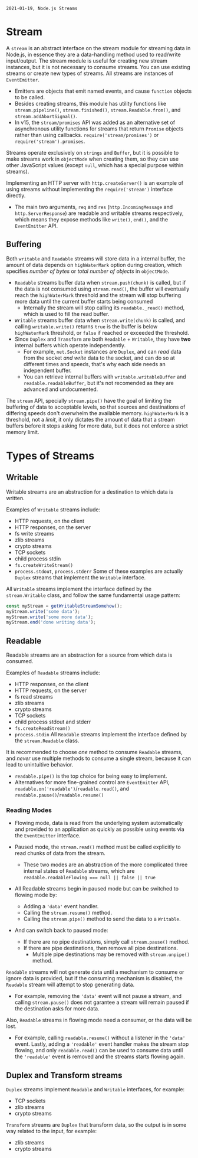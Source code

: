 `2021-01-19, Node.js Streams`

# Stream

A `stream` is an abstract interface on the stream module for streaming data in Node.js, in essence they are a data-handling method used to read/write input/output. The stream module is useful for creating new stream instances, but it is not necessary to consume streams. You can use existing streams or create new types of streams. All streams are instances of `EventEmitter`.

- Emitters are objects that emit named events, and cause `function` objects to be called.
- Besides creating streams, this module has utility functions like `stream.pipeline()`, `stream.finished()`, `stream.Readable.from()`, and `stream.addAbortSignal()`.
- In v15, the `stream/promises` API was added as an alternative set of asynchronous utility functions for streams that return `Promise` objects rather than using callbacks. `require('stream/promises')` or `require('stream').promises`.

Streams operate exclusively on `strings` and `Buffer`, but it is possible to make streams work in `objectMode` when creating them, so they can use other JavaScript values (except `null`, which has a special purpose within streams).

Implementing an HTTP server with `http.createServer()` is an example of using streams without implementing the `require('stream')` interface directly.

- The main two arguments, `req` and `res` (`http.IncomingMessage` and `http.ServerResponse`) are readable and writable streams respectively, which means they expose methods like `write()`, `end()`, and the `EventEmitter` API.

## Buffering

Both `writable` and `Readable` streams will store data in a internal buffer, the amount of data depends on `highWaterMark` option during creation, which specifies _number of bytes_ or _total number of objects_ in `objectMode`.

- `Readable` streams buffer data when `stream.push(chunk)` is called, but if the data is not consumed using `stream.read()`, the buffer will eventually reach the `highWaterMark` threshold and the stream will stop buffering more data until the current buffer starts being consumed
  - Internally the stream will stop calling its `readable._read()` method, which is used to fill the read buffer.
- `Writable` streams buffer data when `stream.write(chunk)` is called, and calling `writable.write()` returns `true` is the buffer is below `highWaterMark` threshold, or `false` if reached or exceeded the threshold.
- Since `Duplex` and `Transform` are both `Readable` + `Writable`, they have **two** internal buffers which operate independently.
  - For example, `net.Socket` instances are `Duplex`, and can _read_ data from the socket _and write_ data to the socket, and can do so at different times and speeds, that's why each side needs an independent buffer.
  - You can retrieve internal buffers with `writable.writableBuffer` and `readable.readableBuffer`, but it's not recomended as they are advanced and undocumented.

The `stream` API, specially `stream.pipe()` have the goal of limiting the buffering of data to acceptable levels, so that sources and destinations of differing speeds don't overwhelm the available memory.
`highWaterMark` is a threshold, not a _limit_, it only dictates the amount of data that a stream buffers before it stops asking for more data, but it does not enforce a strict memory limit.

# Types of Streams

## Writable

Writable streams are an abstraction for a destination to which data is written.

Examples of `Writable` streams include:

- HTTP requests, on the client
- HTTP responses, on the server
- fs write streams
- zlib streams
- crypto streams
- TCP sockets
- child process stdin
- `fs.createWriteStream()`
- `process.stdout`, `process.stderr`
  Some of these examples are actually `Duplex` streams that implement the `Writable` interface.

All `Writable` streams implement the interface defined by the `stream.Writable` class, and follow the same fundamental usage pattern:

```javascript
const myStream = getWritableStreamSomehow();
myStream.write('some data');
myStream.write('some more data');
myStream.end('done writing data');
```

## Readable

Readable streams are an abstraction for a source from which data is consumed.

Examples of `Readable` streams include:

- HTTP responses, on the client
- HTTP requests, on the server
- fs read streams
- zlib streams
- crypto streams
- TCP sockets
- child process stdout and stderr
- `fs.createReadStream()`
- `process.stdin`
  All `Readable` streams implement the interface defined by the `stream.Readable` class.

It is recommended to choose _one_ method to consume `Readable` streams, and _never_ use multiple methods to consume a single stream, because it can lead to unintuitive behavior.

- `readable.pipe()` is the top choice for being easy to implement.
- Alternatives for more fine-grained control are `EventEmitter` API, `readable.on('readable')`/`readable.read()`, and `readable.pause()`/`readable.resume()`

### Reading Modes

- Flowing mode, data is read from the underlying system automatically and provided to an application as quickly as possible using events via the `EventEmitter` interface.
- Paused mode, the `stream.read()` method must be called explicitly to read chunks of data from the stream.

  - These two modes are an abstraction of the more complicated three internal states of `Readable` streams, which are `readable.readableFlowing === null || false || true`

- All Readable streams begin in paused mode but can be switched to flowing mode by:
  - Adding a `'data'` event handler.
  - Calling the `stream.resume()` method.
  - Calling the `stream.pipe()` method to send the data to a `Writable`.
- And can switch back to paused mode:

  - If there are no pipe destinations, simply call `stream.pause()` method.
  - If there are pipe destinations, then remove all pipe destinations.
    - Multiple pipe destinations may be removed with `stream.unpipe()` method.

`Readable` streams will not generate data until a mechanism to consume or ignore data is provided, but if the consuming mechanism is disabled, the `Readable` stream will attempt to stop generating data.

- For example, removing the `'data'` event will not pause a stream, and calling `stream.pause()` does not garantee a stream will remain paused if the destination asks for more data.

Also, `Readable` streams in flowing mode need a consumer, or the data will be lost.

- For example, calling `readable.resume()` without a listener in the `'data'` event.
  Lastly, adding a `'readable'` event handler makes the stream stop flowing, and only `readable.read()` can be used to consume data until the `'readable'` event is removed and the streams starts flowing again.

## Duplex and Transform streams

`Duplex` streams implement `Readable` and `Writable` interfaces, for example:

- TCP sockets
- zlib streams
- crypto streams

`Transform` streams are `Duplex` that transform data, so the output is in some way related to the input, for example:

- zlib streams
- crypto streams
